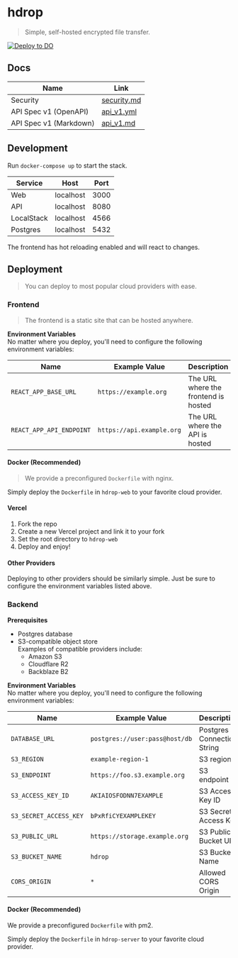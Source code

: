 # hdrop
> Simple, self-hosted encrypted file transfer.

[![Deploy to DO](https://www.deploytodo.com/do-btn-blue.svg)](https://cloud.digitalocean.com/apps/new?repo=https://github.com/splittydev/hausdrop/tree/deploy-on-do&refcode=59e83ac2e72c)

## Docs

| Name                   | Link                              |
| ---------------------- | --------------------------------- |
| Security               | [security.md](./docs/security.md) |
| API Spec v1 (OpenAPI)  | [api_v1.yml](./docs/api_v1.yml)   |
| API Spec v1 (Markdown) | [api_v1.md](./docs/api_v1.md)     |

## Development

Run `docker-compose up` to start the stack.

| Service    | Host      | Port |
| ---------- | --------- | ---- |
| Web        | localhost | 3000 |
| API        | localhost | 8080 |
| LocalStack | localhost | 4566 |
| Postgres   | localhost | 5432 |

The frontend has hot reloading enabled and will react to changes.

## Deployment
> You can deploy to most popular cloud providers with ease.

### Frontend
> The frontend is a static site that can be hosted anywhere.

**Environment Variables**<br>
No matter where you deploy, you'll need to configure the following environment variables:

| Name                     | Example Value             | Description                          |
| ------------------------ | ------------------------- | ------------------------------------ |
| `REACT_APP_BASE_URL`     | `https://example.org`     | The URL where the frontend is hosted |
| `REACT_APP_API_ENDPOINT` | `https://api.example.org` | The URL where the API is hosted      |

#### Docker (Recommended)
> We provide a preconfigured `Dockerfile` with nginx.

Simply deploy the `Dockerfile` in `hdrop-web` to your favorite cloud provider.

#### Vercel

1. Fork the repo
2. Create a new Vercel project and link it to your fork
3. Set the root directory to `hdrop-web`
4. Deploy and enjoy!

#### Other Providers

Deploying to other providers should be similarly simple. Just be sure to configure the environment variables listed above.

### Backend

**Prerequisites**<br>

- Postgres database
- S3-compatible object store<br>
  Examples of compatible providers include:
  - Amazon S3
  - Cloudflare R2
  - Backblaze B2

**Environment Variables**<br>
No matter where you deploy, you'll need to configure the following environment variables:

| Name                   | Example Value                  | Description                |
| ---------------------- | ------------------------------ | -------------------------- |
| `DATABASE_URL`         | `postgres://user:pass@host/db` | Postgres Connection String |
| `S3_REGION`            | `example-region-1`             | S3 region                  |
| `S3_ENDPOINT`          | `https://foo.s3.example.org`   | S3 endpoint                |
| `S3_ACCESS_KEY_ID`     | `AKIAIOSFODNN7EXAMPLE`         | S3 Access Key ID           |
| `S3_SECRET_ACCESS_KEY` | `bPxRfiCYEXAMPLEKEY`           | S3 Secret Access Key       |
| `S3_PUBLIC_URL`        | `https://storage.example.org`  | S3 Public Bucket URL       |
| `S3_BUCKET_NAME`       | `hdrop`                        | S3 Bucket Name             |
| `CORS_ORIGIN`          | `*`                            | Allowed CORS Origin        |

#### Docker (Recommended)
We provide a preconfigured `Dockerfile` with pm2.

Simply deploy the `Dockerfile` in `hdrop-server` to your favorite cloud provider.
